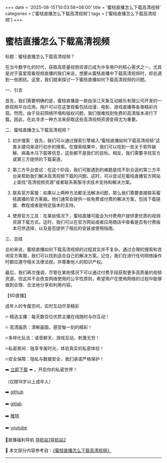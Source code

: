 +++
date = '2025-08-15T10:03:58+08:00'
title = '蜜桔直播怎么下载高清视频'
categories = ['蜜桔直播怎么下载高清视频']
tags = ['蜜桔直播怎么下载高清视频']
+++

# 蜜桔直播怎么下载高清视频

标题：蜜桔直播怎么下载高清视频？

在当今数字化的时代，获取高质量视频资源已成为许多用户的核心需求之一。尤其是对于喜爱观看视频直播的我们来说，想要从蜜桔直播中下载高清视频时，却总遇到一些困扰。这里，我们就来探讨一下蜜桔直播如何下载高清视频的问题。

一、引言

首先，我们需要明确的是，蜜桔直播是一款由浙江天象互动娱乐有限公司开发的一款视频平台应用，用户可以在这里观看包括动漫、电影、游戏直播等各类精彩内容。然而，由于目前网络环境和版权问题，我们很难找到免费的高清版本进行下载。因此，在此寻求一种方法来获取这些高清视频资源变得尤为重要。

二、蜜桔直播怎么下载高清视频？

1. 初步搜索：首先，我们可以通过搜索引擎输入“蜜桔直播如何下载高清视频”这类关键词来进行初步的搜索。在搜索结果中，我们可以找到一些关于软件破解、病毒木马下载等信息，这些都不是我们的目标。相反，我们需要寻找官方或第三方提供的下载渠道。

2. 第三方平台尝试：在这个阶段，我们可能遇到的难题是找不到合适的第三方平台来帮助我们解决高清视频下载的问题。这时，可以尝试在蜜桔直播官方网站上查找“高清视频资源”或者联系客服寻求技术支持和解决方案。

3. 联系官方客服：如果以上两种方法都无法解决问题，那么我们需要直接联系蜜桔直播的官方客服。他们通常会提供一些免费或付费的解决方案，包括下载链接、教程或者是特定版本的支持。

4. 使用官方工具：在某些情况下，蜜桔直播可能会为付费用户提供更优质的视频资源下载方式。这时，我们可以在官方网站或者应用商店中查看是否有付费版本可供选择，以及是否提供了相应的安装或使用指南。

三、总结

总的来说，蜜桔直播如何下载高清视频的过程其实并不复杂。通过合理的搜索和咨询官方客服，我们可以找到适合自己的解决方案。记住，我们在进行任何网络操作时都应遵守相关法律法规，并尊重他人的知识产权。

最后，我们再次强调，尽管在某些情况下可以通过付费手段获取更多高质量的视频资源，但这并不会改变网络使用的公平性原则，希望用户在使用网络的过程中能够做到合理、合法地分享和利用内容。

【6D直播】

 成年人的专属空间，实时互动尽享精彩

🔥 精选主播：每天数百位优质主播在线随时与你互动！

🔥 高清画质：清晰画面，感受每一刻的精彩！

🔥多样化玩法：语音聊天、游戏互动，刺激无穷！

🔥私密房间：独享专属时光，体验真实的私密体验！

🔥安全保障：隐私与数据安全，我们承诺严格保护！

➡️ [立即下载](https://down123.s3.ap-east-1.amazonaws.com/down/down.html?channelCode=blog) ⬅️ ，开启你的私密世界！

 （仅限18岁以上成年人）

➡️ [github](https://aldult-live.github.io/)

➡️ [gitlab](https://seo-09598d.gitlab.io/)

➡️ [推特](https://x.com/wegame33)

➡️ [youtube](https://www.youtube.com/@6Dlive)

🔞直播福利导航   [导航站1](https://webstack-86085a.gitlab.io/)[导航站2](https://onlygit123-2.github.io/)

📘 本文部分内容参考自：[《蜜桔直播怎么下载高清视频》](https://webstack-hugo-8.pages.dev/)

---

